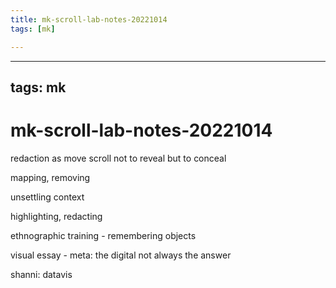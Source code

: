 ```yaml
---
title: mk-scroll-lab-notes-20221014
tags: [mk]

---
```


---
tags: mk
---


# mk-scroll-lab-notes-20221014


redaction as move
scroll not to reveal but to conceal


mapping, removing

unsettling context

highlighting, redacting

ethnographic training
    - remembering objects
    
visual essay
    - 
meta: the digital not always the answer

shanni: datavis



